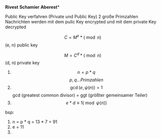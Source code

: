**Rivest**
**Schamier**
**Aberest***

Public Key verfahren (Private und Public Key)
2 große Primzahlen
Nachrichten werden mit dem pulic Key encrypted und mit dem private Key decrypted

$$
C = M^e * (\bmod{n})
$$
(e, n) public key

$$
M = C^d * (\bmod{n})
$$
(d, n) private key

1. $$ n = p*q $$$$ p,q \dots Primzahlen $$
2. $$ \gcd(e, \psi(n)) = 1 $$
gcd (greatest common divisor) = ggt (größter gemeinsamer Teiler)
3. $$ e*d \equiv 1 (\bmod{\psi(n)}) $$

bsp:

1. n = p * q = 13 * 7 = 91
2. e = 11
3. 
